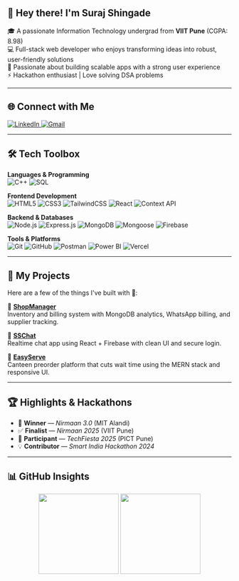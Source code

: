 ## 👋 Hey there! I'm Suraj Shingade

🎓 A passionate Information Technology undergrad from **VIIT Pune** (CGPA: 8.98)  
💻 Full-stack web developer who enjoys transforming ideas into robust, user-friendly solutions  
🚀 Passionate about building scalable apps with a strong user experience  
⚡ Hackathon enthusiast | Love solving DSA problems  

---

## 🌐 Connect with Me

<p align="left">
  <a href="https://www.linkedin.com/in/suraj-shingade-77b829290/" target="_blank">
    <img src="https://img.shields.io/badge/LinkedIn-blue?style=for-the-badge&logo=linkedin&logoColor=white" alt="LinkedIn"/>
  </a>
  <a href="mailto:shingadesuraj59@gmail.com">
    <img src="https://img.shields.io/badge/Gmail-red?style=for-the-badge&logo=gmail&logoColor=white" alt="Gmail"/>
  </a>
</p>

---

## 🛠️ Tech Toolbox

**Languages & Programming**  
![C++](https://img.shields.io/badge/C++-00599C?style=for-the-badge&logo=cplusplus&logoColor=white)
![SQL](https://img.shields.io/badge/SQL-4479A1?style=for-the-badge&logo=mysql&logoColor=white)

**Frontend Development**  
![HTML5](https://img.shields.io/badge/HTML5-E34F26?style=for-the-badge&logo=html5&logoColor=white)
![CSS3](https://img.shields.io/badge/CSS3-1572B6?style=for-the-badge&logo=css3&logoColor=white)
![TailwindCSS](https://img.shields.io/badge/TailwindCSS-38B2AC?style=for-the-badge&logo=tailwind-css&logoColor=white)
![React](https://img.shields.io/badge/React-20232A?style=for-the-badge&logo=react&logoColor=61DAFB)
![Context API](https://img.shields.io/badge/Context_API-764ABC?style=for-the-badge&logo=react&logoColor=white)

**Backend & Databases**  
![Node.js](https://img.shields.io/badge/Node.js-339933?style=for-the-badge&logo=node.js&logoColor=white)
![Express.js](https://img.shields.io/badge/Express.js-404D59?style=for-the-badge&logo=express&logoColor=white)
![MongoDB](https://img.shields.io/badge/MongoDB-47A248?style=for-the-badge&logo=mongodb&logoColor=white)
![Mongoose](https://img.shields.io/badge/Mongoose-880000?style=for-the-badge&logo=mongoose&logoColor=white)
![Firebase](https://img.shields.io/badge/Firebase-FFCA28?style=for-the-badge&logo=firebase&logoColor=black)

**Tools & Platforms**  
![Git](https://img.shields.io/badge/Git-F05032?style=for-the-badge&logo=git&logoColor=white)
![GitHub](https://img.shields.io/badge/GitHub-181717?style=for-the-badge&logo=github&logoColor=white)
![Postman](https://img.shields.io/badge/Postman-FF6C37?style=for-the-badge&logo=postman&logoColor=white)
![Power BI](https://img.shields.io/badge/PowerBI-F2C811?style=for-the-badge&logo=powerbi&logoColor=black)
![Vercel](https://img.shields.io/badge/Vercel-000000?style=for-the-badge&logo=vercel&logoColor=white)

---

## 💼 My Projects

Here are a few of the things I've built with 💖:

🛒 **[ShopManager](https://github.com/shingadesuraj59/ShopManager-Smart-Inventory-Management-App)**  
Inventory and billing system with MongoDB analytics, WhatsApp billing, and supplier tracking.

💬 **[SSChat](https://github.com/shingadesuraj59/SSChat-Realtime-Chat-App)**  
Realtime chat app using React + Firebase with clean UI and secure login.

🍴 **[EasyServe](https://github.com/shingadesuraj59/EasyServe-Canteen-Preorder-App)**  
Canteen preorder platform that cuts wait time using the MERN stack and responsive UI.

---

## 🏆 Highlights & Hackathons

- 🥇 **Winner** — *Nirmaan 3.0* (MIT Alandi)  
- ✅ **Finalist** — *Nirmaan 2025* (VIIT Pune)  
- 🧠 **Participant** — *TechFiesta 2025* (PICT Pune)  
- 💡 **Contributor** — *Smart India Hackathon 2024*

---

## 📊 GitHub Insights

<p align="center">
  <img src="https://github-readme-stats.vercel.app/api?username=shingadesuraj59&show_icons=true&theme=radical" height="180" />
  <img src="https://github-readme-stats.vercel.app/api/top-langs/?username=shingadesuraj59&layout=compact&theme=radical" height="180"/>
</p>
